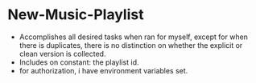 # New-Music-Playlist
- Accomplishes all desired tasks when ran for myself, except for when there is duplicates, there is no distinction on whether the explicit or clean version is collected.
- Includes on constant: the playlist id.
- for authorization, i have environment variables set.
